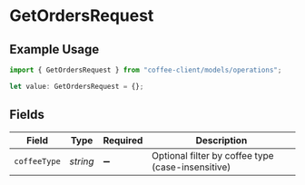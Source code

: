 # GetOrdersRequest

## Example Usage

```typescript
import { GetOrdersRequest } from "coffee-client/models/operations";

let value: GetOrdersRequest = {};
```

## Fields

| Field                                             | Type                                              | Required                                          | Description                                       |
| ------------------------------------------------- | ------------------------------------------------- | ------------------------------------------------- | ------------------------------------------------- |
| `coffeeType`                                      | *string*                                          | :heavy_minus_sign:                                | Optional filter by coffee type (case-insensitive) |